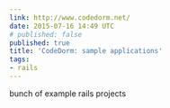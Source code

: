 ```yaml
---
link: http://www.codedorm.net/
date: 2015-07-16 14:49 UTC
# published: false
published: true
title: 'CodeDorm: sample applications'
tags:
- rails
---
```


bunch of example rails projects
